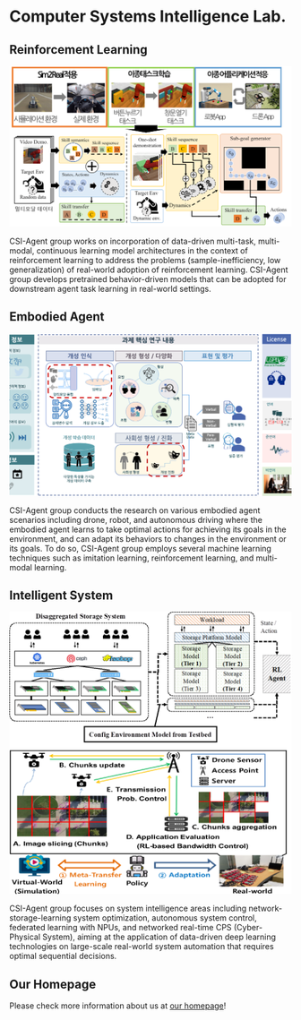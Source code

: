 # Computer Systems Intelligence Lab.

## Reinforcement Learning

![RL](images/reinforcement-learning.png)

CSI-Agent group works on incorporation of data-driven multi-task, multi-modal,
continuous learning model architectures in the context of reinforcement learning to
address the problems (sample-inefficiency, low generalization) of real-world adoption of
reinforcement learning. CSI-Agent group develops pretrained behavior-driven models that
can be adopted for downstream agent task learning in real-world settings.

## Embodied Agent

![Embodied Agent](images/embodied-agent.png)

CSI-Agent group conducts the research on various embodied agent scenarios including
drone, robot, and autonomous driving where the embodied agent learns to take optimal
actions for achieving its goals in the environment, and can adapt its behaviors to
changes in the environment or its goals. To do so, CSI-Agent group employs several
machine learning techniques such as imitation learning, reinforcement learning, and
multi-modal learning.

## Intelligent System

![Intelligent System](images/intelligent-system.png)

CSI-Agent group focuses on system intelligence areas including network-storage-learning
system optimization, autonomous system control, federated learning with NPUs, and
networked real-time CPS (Cyber-Physical System), aiming at the application of
data-driven deep learning technologies on large-scale real-world system automation that
requires optimal sequential decisions.

## Our Homepage

Please check more information about us at
[our homepage](https://sites.google.com/view/csi-agent-group)!
